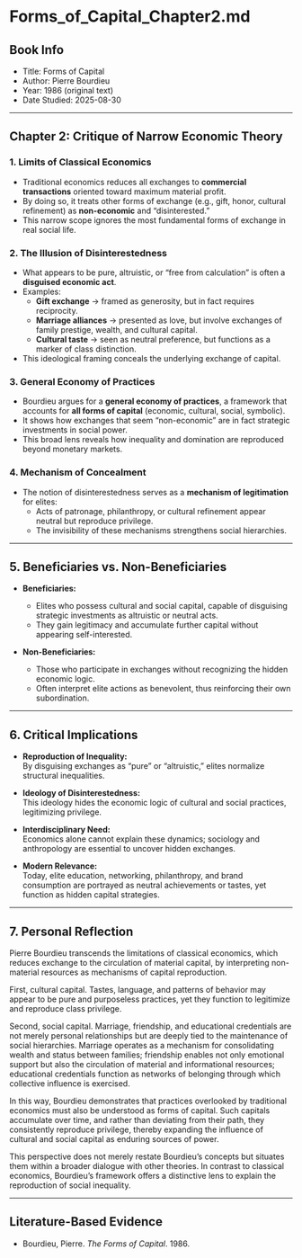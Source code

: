# Forms_of_Capital_Chapter2.md

## Book Info
- Title: Forms of Capital  
- Author: Pierre Bourdieu  
- Year: 1986 (original text)  
- Date Studied: 2025-08-30  

---

## Chapter 2: Critique of Narrow Economic Theory

### 1. Limits of Classical Economics
- Traditional economics reduces all exchanges to **commercial transactions** oriented toward maximum material profit.  
- By doing so, it treats other forms of exchange (e.g., gift, honor, cultural refinement) as **non-economic** and “disinterested.”  
- This narrow scope ignores the most fundamental forms of exchange in real social life.  

### 2. The Illusion of Disinterestedness
- What appears to be pure, altruistic, or “free from calculation” is often a **disguised economic act**.  
- Examples:  
  - **Gift exchange** → framed as generosity, but in fact requires reciprocity.  
  - **Marriage alliances** → presented as love, but involve exchanges of family prestige, wealth, and cultural capital.  
  - **Cultural taste** → seen as neutral preference, but functions as a marker of class distinction.  
- This ideological framing conceals the underlying exchange of capital.  

### 3. General Economy of Practices
- Bourdieu argues for a **general economy of practices**, a framework that accounts for **all forms of capital** (economic, cultural, social, symbolic).  
- It shows how exchanges that seem “non-economic” are in fact strategic investments in social power.  
- This broad lens reveals how inequality and domination are reproduced beyond monetary markets.  

### 4. Mechanism of Concealment
- The notion of disinterestedness serves as a **mechanism of legitimation** for elites:  
  - Acts of patronage, philanthropy, or cultural refinement appear neutral but reproduce privilege.  
  - The invisibility of these mechanisms strengthens social hierarchies.  

---

## 5. Beneficiaries vs. Non-Beneficiaries
- **Beneficiaries:**  
  - Elites who possess cultural and social capital, capable of disguising strategic investments as altruistic or neutral acts.  
  - They gain legitimacy and accumulate further capital without appearing self-interested.  

- **Non-Beneficiaries:**  
  - Those who participate in exchanges without recognizing the hidden economic logic.  
  - Often interpret elite actions as benevolent, thus reinforcing their own subordination.  

---

## 6. Critical Implications
- **Reproduction of Inequality:**  
  By disguising exchanges as “pure” or “altruistic,” elites normalize structural inequalities.  

- **Ideology of Disinterestedness:**  
  This ideology hides the economic logic of cultural and social practices, legitimizing privilege.  

- **Interdisciplinary Need:**  
  Economics alone cannot explain these dynamics; sociology and anthropology are essential to uncover hidden exchanges.  

- **Modern Relevance:**  
  Today, elite education, networking, philanthropy, and brand consumption are portrayed as neutral achievements or tastes, yet function as hidden capital strategies.  

---

## 7. Personal Reflection
Pierre Bourdieu transcends the limitations of classical economics, which reduces exchange to the circulation of material capital, by interpreting non-material resources as mechanisms of capital reproduction.

First, cultural capital. Tastes, language, and patterns of behavior may appear to be pure and purposeless practices, yet they function to legitimize and reproduce class privilege.

Second, social capital. Marriage, friendship, and educational credentials are not merely personal relationships but are deeply tied to the maintenance of social hierarchies. Marriage operates as a mechanism for consolidating wealth and status between families; friendship enables not only emotional support but also the circulation of material and informational resources; educational credentials function as networks of belonging through which collective influence is exercised.

In this way, Bourdieu demonstrates that practices overlooked by traditional economics must also be understood as forms of capital. Such capitals accumulate over time, and rather than deviating from their path, they consistently reproduce privilege, thereby expanding the influence of cultural and social capital as enduring sources of power.

This perspective does not merely restate Bourdieu’s concepts but situates them within a broader dialogue with other theories. In contrast to classical economics, Bourdieu’s framework offers a distinctive lens to explain the reproduction of social inequality.

---

## Literature-Based Evidence
- Bourdieu, Pierre. *The Forms of Capital*. 1986.  
